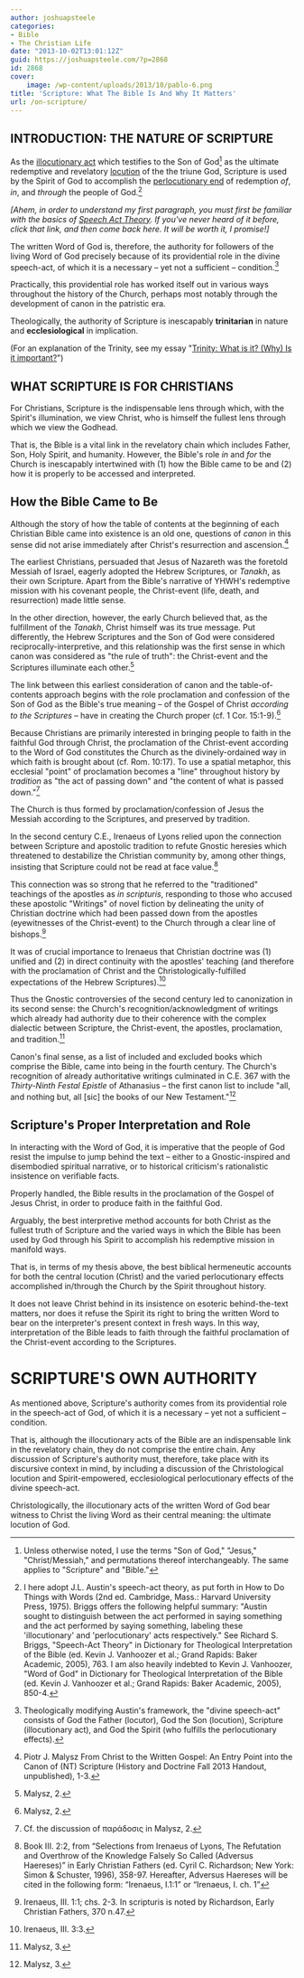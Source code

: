 ```yaml
---
author: joshuapsteele
categories:
- Bible
- The Christian Life
date: "2013-10-02T13:01:12Z"
guid: https://joshuapsteele.com/?p=2868
id: 2868
cover:
    image: /wp-content/uploads/2013/10/pablo-6.png
title: 'Scripture: What The Bible Is And Why It Matters'
url: /on-scripture/
---
```


## INTRODUCTION: THE NATURE OF SCRIPTURE

As the [illocutionary act](https://en.wikipedia.org/wiki/Illocutionary_act) which testifies to the Son of God[^1] as the ultimate redemptive and revelatory [locution](https://en.wikipedia.org/wiki/Locutionary_act) of the the triune God, Scripture is used by the Spirit of God to accomplish the [perlocutionary end](https://en.wikipedia.org/wiki/Perlocutionary_act) of redemption *of*, *in*, and *through* the people of God.[^2]

*[Ahem, in order to understand my first paragraph, you must first be familiar with the basics of [Speech Act Theory](https://en.wikipedia.org/wiki/Speech_act). If you've never heard of it before, click that link, and then come back here. It will be worth it, I promise!]*

The written Word of God is, therefore, the authority for followers of the living Word of God precisely because of its providential role in the divine speech-act, of which it is a necessary – yet not a sufficient – condition.[^3]

Practically, this providential role has worked itself out in various ways throughout the history of the Church, perhaps most notably through the development of canon in the patristic era.

Theologically, the authority of Scripture is inescapably **trinitarian** in nature and **ecclesiological** in implication.

(For an explanation of the Trinity, see my essay "[Trinity: What is it? (Why) Is it important?](https://joshuapsteele.com/holy-trinity/)")

## WHAT SCRIPTURE IS FOR CHRISTIANS

For Christians, Scripture is the indispensable lens through which, with the Spirit's illumination, we view Christ, who is himself the fullest lens through which we view the Godhead.

That is, the Bible is a vital link in the revelatory chain which includes Father, Son, Holy Spirit, and humanity. However, the Bible's role *in* and *for* the Church is inescapably intertwined with (1) how the Bible came to be and (2) how it is properly to be accessed and interpreted.

## How the Bible Came to Be

Although the story of how the table of contents at the beginning of each Christian Bible came into existence is an old one, questions of *canon* in this sense did not arise immediately after Christ's resurrection and ascension.[^4]

The earliest Christians, persuaded that Jesus of Nazareth was the foretold Messiah of Israel, eagerly adopted the Hebrew Scriptures, or *Tanakh*, as their own Scripture. Apart from the Bible's narrative of YHWH's redemptive mission with his covenant people, the Christ-event (life, death, and resurrection) made little sense.

In the other direction, however, the early Church believed that, as the fulfillment of the *Tanakh*, Christ himself was its true message. Put differently, the Hebrew Scriptures and the Son of God were considered reciprocally-interpretive, and this relationship was the first sense in which canon was considered as "the rule of truth": the Christ-event and the Scriptures illuminate each other.[^5]

The link between this earliest consideration of canon and the table-of-contents approach begins with the role proclamation and confession of the Son of God as the Bible's true meaning – of the Gospel of Christ *according to the Scriptures* – have in creating the Church proper (cf. 1 Cor. 15:1-9).[^6]

Because Christians are primarily interested in bringing people to faith in the faithful God through Christ, the proclamation of the Christ-event according to the Word of God constitutes the Church as the divinely-ordained way in which faith is brought about (cf. Rom. 10:17). To use a spatial metaphor, this ecclesial "point" of proclamation becomes a "line" throughout history by *tradition* as "the act of passing down" and "the content of what is passed down."[^7]

The Church is thus formed by proclamation/confession of Jesus the Messiah according to the Scriptures, and preserved by tradition.

In the second century C.E., Irenaeus of Lyons relied upon the connection between Scripture and apostolic tradition to refute Gnostic heresies which threatened to destabilize the Christian community by, among other things, insisting that Scripture could not be read at face value.[^8]

This connection was so strong that he referred to the "traditioned" teachings of the apostles as *in scripturis*, responding to those who accused these apostolic "Writings" of novel fiction by delineating the unity of Christian doctrine which had been passed down from the apostles (eyewitnesses of the Christ-event) to the Church through a clear line of bishops.[^9]

It was of crucial importance to Irenaeus that Christian doctrine was (1) unified and (2) in direct continuity with the apostles' teaching (and therefore with the proclamation of Christ and the Christologically-fulfilled expectations of the Hebrew Scriptures).[^10]

Thus the Gnostic controversies of the second century led to canonization in its second sense: the Church's recognition/acknowledgment of writings which already had authority due to their coherence with the complex dialectic between Scripture, the Christ-event, the apostles, proclamation, and tradition.[^11]

Canon's final sense, as a list of included and excluded books which comprise the Bible, came into being in the fourth century. The Church's recognition of already authoritative writings culminated in C.E. 367 with the *Thirty-Ninth Festal Epistle* of Athanasius – the first canon list to include "all, and nothing but, all [sic] the books of our New Testament."[^12]

## Scripture's Proper Interpretation and Role

In interacting with the Word of God, it is imperative that the people of God resist the impulse to jump behind the text – either to a Gnostic-inspired and disembodied spiritual narrative, or to historical criticism's rationalistic insistence on verifiable facts.

Properly handled, the Bible results in the proclamation of the Gospel of Jesus Christ, in order to produce faith in the faithful God.

Arguably, the best interpretive method accounts for both Christ as the fullest truth of Scripture and the varied ways in which the Bible has been used by God through his Spirit to accomplish his redemptive mission in manifold ways.

That is, in terms of my thesis above, the best biblical hermeneutic accounts for both the central locution (Christ) and the varied perlocutionary effects accomplished in/through the Church by the Spirit throughout history.

It does not leave Christ behind in its insistence on esoteric behind-the-text matters, nor does it refuse the Spirit its right to bring the written Word to bear on the interpreter's present context in fresh ways. In this way, interpretation of the Bible leads to faith through the faithful proclamation of the Christ-event according to the Scriptures.

# SCRIPTURE'S OWN AUTHORITY

As mentioned above, Scripture's authority comes from its providential role in the speech-act of God, of which it is a necessary – yet not a sufficient – condition.

That is, although the illocutionary acts of the Bible are an indispensable link in the revelatory chain, they do not comprise the entire chain. Any discussion of Scripture's authority must, therefore, take place with its discursive context in mind, by including a discussion of the Christological locution and Spirit-empowered, ecclesiological perlocutionary effects of the divine speech-act.

Christologically, the illocutionary acts of the written Word of God bear witness to Christ the living Word as their central meaning: the ultimate locution of God.

[^1]: Unless otherwise noted, I use the terms "Son of God," "Jesus," "Christ/Messiah," and permutations thereof interchangeably. The same applies to "Scripture" and "Bible."

[^2]: I here adopt J.L. Austin's speech-act theory, as put forth in How to Do Things with Words (2nd ed. Cambridge, Mass.: Harvard University Press, 1975). Briggs offers the following helpful summary: "Austin sought to distinguish between the act performed in saying something and the act performed by saying something, labeling these 'illocutionary' and 'perlocutionary' acts respectively." See Richard S. Briggs, "Speech-Act Theory" in Dictionary for Theological Interpretation of the Bible (ed. Kevin J. Vanhoozer et al.; Grand Rapids: Baker Academic, 2005), 763. I am also heavily indebted to Kevin J. Vanhoozer, "Word of God" in Dictionary for Theological Interpretation of the Bible (ed. Kevin J. Vanhoozer et al.; Grand Rapids: Baker Academic, 2005), 850-4.

[^3]: Theologically modifying Austin's framework, the "divine speech-act" consists of God the Father (locutor), God the Son (locution), Scripture (illocutionary act), and God the Spirit (who fulfills the perlocutionary effects).

[^4]: Piotr J. Malysz From Christ to the Written Gospel: An Entry Point into the Canon of (NT) Scripture (History and Doctrine Fall 2013 Handout, unpublished), 1-3.

[^5]: Malysz, 2.

[^6]: Malysz, 2.

[^7]: Cf. the discussion of παράδοσις in Malysz, 2.

[^8]: Book III. 2:2, from “Selections from Irenaeus of Lyons, The Refutation and Overthrow of the Knowledge Falsely So Called (Adversus Haereses)” in Early Christian Fathers (ed. Cyril C. Richardson; New York: Simon &amp; Schuster, 1996), 358-97. Hereafter, Adversus Haereses will be cited in the following form: “Irenaeus, I.1:1” or “Irenaeus, I. ch. 1”

[^9]: Irenaeus, III. 1:1; chs. 2-3. In scripturis is noted by Richardson, Early Christian Fathers, 370 n.47.

[^10]: Irenaeus, III. 3:3.

[^11]: Malysz, 3.

[^12]: Malysz, 3.

[^13]: Vanhoozer, 854.

[^14]: Cf. the discussions of Karl Barth's and Vanhoozer's own views (850-1, 4).

[^15]: Vanhoozer, 853.
